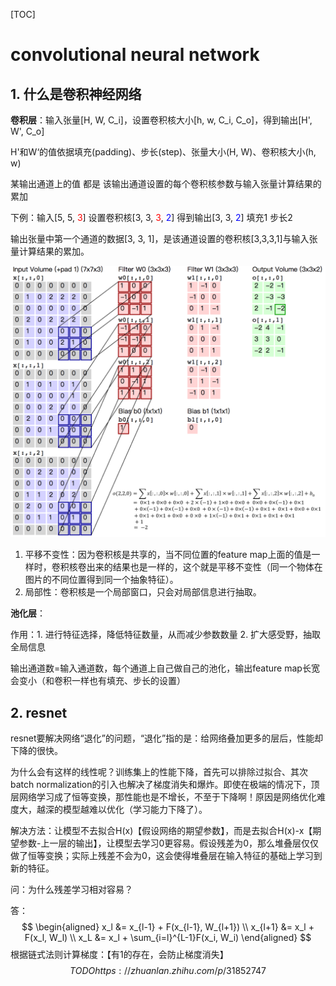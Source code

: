 [TOC]

# convolutional neural network

## 1. 什么是卷积神经网络

**卷积层**：输入张量[H, W, C_i]，设置卷积核大小[h, w, C_i, C_o]，得到输出[H', W', C_o]

H'和W‘的值依据填充(padding)、步长(step)、张量大小(H, W)、卷积核大小(h, w)

某输出通道上的值 都是 该输出通道设置的每个卷积核参数与输入张量计算结果的累加



下例：输入[5, 5, <span style="color:red">3</span>] 设置卷积核[3, 3, <span style="color:red">3</span>, <span style="color:blue">2</span>] 得到输出[3, 3, <span style="color:blue">2</span>] 填充1 步长2

输出张量中第一个通道的数据[3, 3, 1]，是该通道设置的卷积核[3,3,3,1]与输入张量计算结果的累加。

![网络解析（一）：LeNet-5详解](cnn.png)

1. 平移不变性：因为卷积核是共享的，当不同位置的feature map上面的值是一样时，卷积核卷出来的结果也是一样的，这个就是平移不变性（同一个物体在图片的不同位置得到同一个抽象特征）。
2. 局部性：卷积核是一个局部窗口，只会对局部信息进行抽取。



**池化层**：

作用：1. 进行特征选择，降低特征数量，从而减少参数数量  2. 扩大感受野，抽取全局信息

输出通道数=输入通道数，每个通道上自己做自己的池化，输出feature map长宽会变小（和卷积一样也有填充、步长的设置）



## 2. resnet

resnet要解决网络“退化”的问题，“退化”指的是：给网络叠加更多的层后，性能却下降的很快。

为什么会有这样的线性呢？训练集上的性能下降，首先可以排除过拟合、其次batch normalization的引入也解决了梯度消失和爆炸。即使在极端的情况下，顶层网络学习成了恒等变换，那性能也是不增长，不至于下降啊！原因是网络优化难度大，越深的模型越难以优化（学习能力下降了）。

解决方法：让模型不去拟合H(x)【假设网络的期望参数】，而是去拟合H(x)-x【期望参数-上一层的输出】，让模型去学习0更容易。假设残差为0，那么堆叠层仅仅做了恒等变换；实际上残差不会为0，这会使得堆叠层在输入特征的基础上学习到新的特征。

问：为什么残差学习相对容易？

答：
$$
\begin{aligned}
x_l &= x_{l-1} + F(x_{l-1}, W_{l+1}) \\
x_{l+1} &= x_l + F(x_l, W_l) \\
x_L &= x_l + \sum_{i=l}^{L-1}F(x_i, W_i)
\end{aligned}
$$
根据链式法则计算梯度：【有1的存在，会防止梯度消失】
$$
TODO https://zhuanlan.zhihu.com/p/31852747
$$
